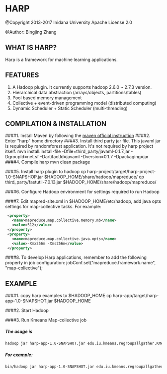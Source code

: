 # HARP

@Copyright 2013-2017 Inidana University
Apache License 2.0

@Author: Bingjing Zhang

## WHAT IS HARP?
Harp is a framework for machine learning applications.

## FEATURES
1. A Hadoop plugin. It currently supports hadoop 2.6.0 ~ 2.7.3 version.
2. Hierarchical data abstraction (arrays/objects, partitions/tables)
3. Pool based memory management
4. Collective + event-driven programming model (distributed computing)
5. Dynamic Scheduler + Static Scheduler (multi-threading)

## COMPILATION & INSTALLATION

####1. Install Maven by following the [maven official instruction](http://maven.apache.org/install.html)
####2. Enter "harp" home directory
####3. Install third party jar file. This javaml jar is required by randomforest application. It's not required by harp project itself.
    mvn install:install-file -Dfile=third_party/javaml-0.1.7.jar -DgroupId=net.sf -DartifactId=javaml -Dversion=0.1.7 -Dpackaging=jar
####4. Compile harp
    mvn clean package

####5. Install harp plugin to hadoop
    cp harp-project/target/harp-project-1.0-SNAPSHOP.jar $HADOOP_HOME/share/hadoop/mapreduce/
    cp third_party/fastutil-7.0.13.jar $HADOOP_HOME/share/hadoop/mapreduce/

####6. Configure Hadoop environment for settings required to run Hadoop

####7. Edit mapred-site.xml in $HADOOP_HOME/etc/hadoop, add java opts settings for map-collective tasks. For example:
  ```xml
   <property>
     <name>mapreduce.map.collective.memory.mb</name>
     <value>512</value>
   </property>
   <property>
     <name>mapreduce.map.collective.java.opts</name>
     <value>-Xmx256m -Xms256m</value>
   </property>
   ```

####8. To develop Harp applications, remember to add the following property in job configuration:
    jobConf.set("mapreduce.framework.name", "map-collective");

## EXAMPLE

####1. copy harp examples to $HADOOP_HOME
    cp harp-app/target/harp-app-1.0-SNAPSHOT.jar $HADOOP_HOME

####2. Start Hadoop

####3. Run Kmeans Map-collective job
##### The usage is
   ```bash
   hadoop jar harp-app-1.0-SNAPSHOT.jar edu.iu.kmeans.regroupallgather.KMeansLauncher <num of points> <num of centroids> <vector size> <num of point files per worker> <number of map tasks> <num threads> <number of iteration> <work dir> <local points dir>
   ```
##### For example:
   ```bash
   bin/hadoop jar harp-app-1.0-SNAPSHOT.jar edu.iu.kmeans.regroupallgather.KMeansLauncher 1000 10 100 5 2 2 10 /kmeans /tmp/kmeans
   ```
